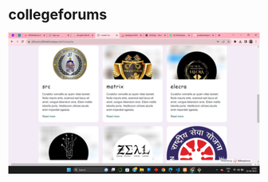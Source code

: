 # collegeforums
<img src="https://github.com/pratikashokjatale/collegeforums/blob/main/Screenshot%20(92).png">
